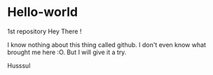 # Hello-world
1st repository
Hey There !

I know nothing about this thing called github. I don't even know what brought me here :O.
But I will give it a try.

Husssul
